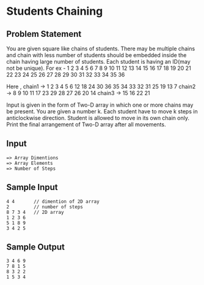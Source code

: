 <h1>Students Chaining</h1>

<h2>Problem Statement</h2>

You are given square like chains of students. There may be multiple chains and chain with less number of students should be embedded
inside the chain having large number of students. Each student is having an ID(may not be unique). For ex -
1   2   3   4   5  6
7   8   9  10  11  12 
13 14  15  16  17  18
19 20  21  22  23  24
25 26  27  28  29  30
31 32  33  34  35  36

Here , 
chain1 -> 1 2 3 4 5 6 12 18 24 30 36 35 34 33 32 31 25 19 13 7 
chain2 -> 8 9 10 11 17 23 29 28 27 26 20 14 
chain3 -> 15 16 22 21

Input is given in the form of Two-D array in which one or more chains may be present.
You are given a number k. Each student have to move k steps in anticlockwise direction. Student is allowed to move in its own chain only. Print the final arrangement of Two-D array after all movements.

<h2>Input</h2>

```
=> Array Dimentions
=> Array Elements
=> Number of Steps 
```

<h2>Sample Input</h2>

```
4 4       // dimention of 2D array
2         // number of steps
8 7 3 4   // 2D array
1 2 3 6
5 1 8 9
3 4 2 5
```

<h2>Sample Output</h2>

```
3 4 6 9
7 8 1 5
8 3 2 2
1 5 3 4
```